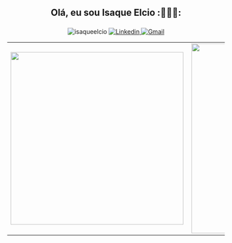 <h2 align="center">Olá, eu sou Isaque Elcio :👨🏽‍💻:</h1>

<h3 align="center"></h3>

<p align="center">
  <img src="https://komarev.com/ghpvc/?username=isaqueelcio&color=blue" alt="isaqueelcio" />
  <a href="https://www.linkedin.com/in/isaque-elcio-souza/">
    <img src="https://img.shields.io/badge/-Linkedin-0077B5?style=flat-square&logo=Linkedin&logoColor=white" alt="Linkedin" />
  </a>
  <a href="">
    <img src="https://img.shields.io/badge/Gmail-c5392a?style=flat-square&logo=Gmail&logoColor=white&link=mailto:)](mailto:" alt="Gmail" />
  </a>
  
</p>

<center>
  <table>
    <tr>
        <td><img width="400px" align="left" src="https://github-readme-stats.vercel.app/api/top-langs/?username=isaqueelcio&hide=html&layout=compact&count_private=true&theme=darcula" /></td>
        <td><img width="440px" align="left" src="https://github-readme-stats.vercel.app/api?username=isaqueelcio&count_private=true&theme=darcula" /></td>
    </tr>  
  </table>
</center>
